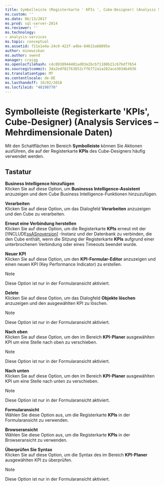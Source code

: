 ```yaml
---
title: Symbolleiste (Registerkarte ' KPIs ', Cube-Designer) (Analysis Services – mehrdimensionale Daten) | Microsoft-Dokumentation
ms.custom: ''
ms.date: 06/13/2017
ms.prod: sql-server-2014
ms.reviewer: ''
ms.technology:
- analysis-services
ms.topic: conceptual
ms.assetid: f21e1e4a-24c9-422f-a4be-84615a68095e
author: minewiskan
ms.author: owend
manager: craigg
ms.openlocfilehash: c4c8938944401ad03e2bcbf1188b21c67bdf7654
ms.sourcegitcommit: 3da2edf82763852cff6772a1a282ace3034b4936
ms.translationtype: MT
ms.contentlocale: de-DE
ms.lasthandoff: 10/02/2018
ms.locfileid: "48198770"
---
```

# <a name="toolbar-kpis-tab-cube-designer-analysis-services---multidimensional-data"></a>Symbolleiste (Registerkarte 'KPIs', Cube-Designer) (Analysis Services – Mehrdimensionale Daten)
  Mit den Schaltflächen im Bereich **Symbolleiste** können Sie Aktionen ausführen, die auf der Registerkarte **KPIs** des Cube-Designers häufig verwendet werden.  
  
## <a name="options"></a>Tastatur  
 **Business Intelligence hinzufügen**  
 Klicken Sie auf diese Option, um **Businesss Intelligence-Assistent** anzuzeigen und dem Cube Business Intelligence-Funktionen hinzuzufügen.  
  
 **Verarbeiten**  
 Klicken Sie auf diese Option, um das Dialogfeld **Verarbeiten** anzuzeigen und den Cube zu verarbeiten.  
  
 **Erneut eine Verbindung herstellen**  
 Klicken Sie auf diese Option, um die Registerkarte **KPIs** erneut mit der [!INCLUDE[ssASnoversion](../includes/ssasnoversion-md.md)] -Instanz und der Datenbank zu verbinden, die den Cube enthält, wenn die Sitzung der Registerkarte **KPIs** aufgrund einer unterbrochenen Verbindung oder eines Timeouts beendet wurde.  
  
 **Neuer KPI**  
 Klicken Sie auf diese Option, um den **KPI-Formular-Editor** anzuzeigen und einen neuen KPI (Key Performance Indicator) zu erstellen.  
  
> [!NOTE]  
>  Diese Option ist nur in der Formularansicht aktiviert.  
  
 **Delete**  
 Klicken Sie auf diese Option, um das Dialogfeld **Objekte löschen** anzuzeigen und den ausgewählten KPI zu löschen.  
  
> [!NOTE]  
>  Diese Option ist nur in der Formularansicht aktiviert.  
  
 **Nach oben**  
 Klicken Sie auf diese Option, um den im Bereich **KPI-Planer** ausgewählten KPI um eine Stelle nach oben zu verschieben.  
  
> [!NOTE]  
>  Diese Option ist nur in der Formularansicht aktiviert.  
  
 **Nach unten**  
 Klicken Sie auf diese Option, um den im Bereich **KPI-Planer** ausgewählten KPI um eine Stelle nach unten zu verschieben.  
  
> [!NOTE]  
>  Diese Option ist nur in der Formularansicht aktiviert.  
  
 **Formularansicht**  
 Wählen Sie diese Option aus, um die Registerkarte **KPIs** in der Formularansicht zu verwenden.  
  
 **Browseransicht**  
 Wählen Sie diese Option aus, um die Registerkarte **KPIs** in der Browseransicht zu verwenden.  
  
 **Überprüfen Sie Syntax**  
 Klicken Sie auf diese Option, um die Syntax des im Bereich **KPI-Planer** ausgewählten KPI zu überprüfen.  
  
> [!NOTE]  
>  Diese Option ist nur in der Formularansicht aktiviert.  
  
  
